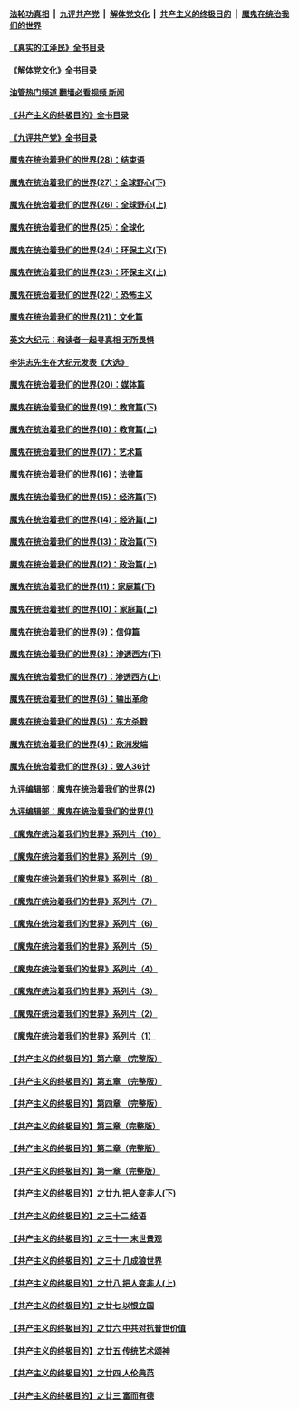 ####  [法轮功真相](../../../../basic/blob/master/README.md?t=05032331) &nbsp;|&nbsp; [九评共产党](../../../../9ping.md/blob/master/README.md?t=05032331) &nbsp;|&nbsp; [解体党文化](../../../../jtdwh.md/blob/master/README.md?t=05032331)  &nbsp;|&nbsp; [共产主义的终极目的](../../../../gczydzjmd.md/blob/master/README.md?t=05032331) &nbsp;|&nbsp; [魔鬼在统治我们的世界](../../../../mgztzwmdsj.md/blob/master/README.md?t=05032331) 

#### [《真实的江泽民》全书目录](../pages/nsc422/n13721399.md?t=05032331) 

#### [《解体党文化》全书目录](../pages/nsc422/n13721157.md?t=05032331) 

#### [油管热门频道 翻墙必看视频 新闻](http://45.76.130.85:81/youtube.html?05032331)

#### [《共产主义的终极目的》全书目录](../pages/nsc422/n13721048.md?t=05032331) 

#### [《九评共产党》全书目录](../pages/nsc422/n13708085.md?t=05032331) 

#### [魔鬼在统治着我们的世界(28)：结束语](../pages/nsc422/n10936246.md?t=05032331) 

#### [魔鬼在统治着我们的世界(27)：全球野心(下)](../pages/nsc422/n10928319.md?t=05032331) 

#### [魔鬼在统治着我们的世界(26)：全球野心(上)](../pages/nsc422/n10900318.md?t=05032331) 

#### [魔鬼在统治着我们的世界(25)：全球化](../pages/nsc422/n10788205.md?t=05032331) 

#### [魔鬼在统治着我们的世界(24)：环保主义(下)](../pages/nsc422/n10695307.md?t=05032331) 

#### [魔鬼在统治着我们的世界(23)：环保主义(上)](../pages/nsc422/n10688613.md?t=05032331) 

#### [魔鬼在统治着我们的世界(22)：恐怖主义](../pages/nsc422/n10614727.md?t=05032331) 

#### [魔鬼在统治着我们的世界(21)：文化篇](../pages/nsc422/n10597706.md?t=05032331) 

#### [英文大纪元：和读者一起寻真相 无所畏惧](../pages/nsc422/n12542027.md?t=05032331) 

#### [李洪志先生在大纪元发表《大选》](../pages/nsc422/n12534746.md?t=05032331) 

#### [魔鬼在统治着我们的世界(20)：媒体篇](../pages/nsc422/n10586579.md?t=05032331) 

#### [魔鬼在统治着我们的世界(19)：教育篇(下)](../pages/nsc422/n10564808.md?t=05032331) 

#### [魔鬼在统治着我们的世界(18)：教育篇(上)](../pages/nsc422/n10526970.md?t=05032331) 

#### [魔鬼在统治着我们的世界(17)：艺术篇](../pages/nsc422/n10499093.md?t=05032331) 

#### [魔鬼在统治着我们的世界(16)：法律篇](../pages/nsc422/n10485969.md?t=05032331) 

#### [魔鬼在统治着我们的世界(15)：经济篇(下)](../pages/nsc422/n10469975.md?t=05032331) 

#### [魔鬼在统治着我们的世界(14)：经济篇(上)](../pages/nsc422/n10457370.md?t=05032331) 

#### [魔鬼在统治着我们的世界(13)：政治篇(下)](../pages/nsc422/n10448270.md?t=05032331) 

#### [魔鬼在统治着我们的世界(12)：政治篇(上)](../pages/nsc422/n10444576.md?t=05032331) 

#### [魔鬼在统治着我们的世界(11)：家庭篇(下)](../pages/nsc422/n10440961.md?t=05032331) 

#### [魔鬼在统治着我们的世界(10)：家庭篇(上)](../pages/nsc422/n10435448.md?t=05032331) 

#### [魔鬼在统治着我们的世界(9)：信仰篇](../pages/nsc422/n10432159.md?t=05032331) 

#### [魔鬼在统治着我们的世界(8)：渗透西方(下)](../pages/nsc422/n10429603.md?t=05032331) 

#### [魔鬼在统治着我们的世界(7)：渗透西方(上)](../pages/nsc422/n10426013.md?t=05032331) 

#### [魔鬼在统治着我们的世界(6)：输出革命](../pages/nsc422/n10421536.md?t=05032331) 

#### [魔鬼在统治着我们的世界(5)：东方杀戮](../pages/nsc422/n10417707.md?t=05032331) 

#### [魔鬼在统治着我们的世界(4)：欧洲发端](../pages/nsc422/n10414890.md?t=05032331) 

#### [魔鬼在统治着我们的世界(3)：毁人36计](../pages/nsc422/n10411583.md?t=05032331) 

#### [九评编辑部：魔鬼在统治着我们的世界(2)](../pages/nsc422/n10410036.md?t=05032331) 

#### [九评编辑部：魔鬼在统治着我们的世界(1)](../pages/nsc422/n10406825.md?t=05032331) 

#### [《魔鬼在统治着我们的世界》系列片（10）](../pages/nsc422/n12292670.md?t=05032331) 

#### [《魔鬼在统治着我们的世界》系列片（9）](../pages/nsc422/n12290859.md?t=05032331) 

#### [《魔鬼在统治着我们的世界》系列片（8）](../pages/nsc422/n12287445.md?t=05032331) 

#### [《魔鬼在统治着我们的世界》系列片（7）](../pages/nsc422/n12283425.md?t=05032331) 

#### [《魔鬼在统治着我们的世界》系列片（6）](../pages/nsc422/n12282314.md?t=05032331) 

#### [《魔鬼在统治着我们的世界》系列片（5）](../pages/nsc422/n12281419.md?t=05032331) 

#### [《魔鬼在统治着我们的世界》系列片（4）](../pages/nsc422/n12274024.md?t=05032331) 

#### [《魔鬼在统治着我们的世界》系列片（3）](../pages/nsc422/n12271322.md?t=05032331) 

#### [《魔鬼在统治着我们的世界》系列片（2）](../pages/nsc422/n12269049.md?t=05032331) 

#### [《魔鬼在统治着我们的世界》系列片（1）](../pages/nsc422/n12267575.md?t=05032331) 

#### [【共产主义的终极目的】第六章 （完整版）](../pages/nsc422/n11428913.md?t=05032331) 

#### [【共产主义的终极目的】第五章 （完整版）](../pages/nsc422/n11428912.md?t=05032331) 

#### [【共产主义的终极目的】第四章 （完整版）](../pages/nsc422/n11428907.md?t=05032331) 

#### [【共产主义的终极目的】第三章（完整版）](../pages/nsc422/n11428848.md?t=05032331) 

#### [【共产主义的终极目的】第二章（完整版）](../pages/nsc422/n11428831.md?t=05032331) 

#### [【共产主义的终极目的】第一章（完整版）](../pages/nsc422/n11417651.md?t=05032331) 

#### [【共产主义的终极目的】之廿九 把人变非人(下)](../pages/nsc422/n11344140.md?t=05032331) 

#### [【共产主义的终极目的】之三十二 结语](../pages/nsc422/n11360535.md?t=05032331) 

#### [【共产主义的终极目的】之三十一 末世景观](../pages/nsc422/n11351129.md?t=05032331) 

#### [【共产主义的终极目的】之三十 几成狼世界](../pages/nsc422/n11348280.md?t=05032331) 

#### [【共产主义的终极目的】之廿八 把人变非人(上)](../pages/nsc422/n11340492.md?t=05032331) 

#### [【共产主义的终极目的】之廿七 以恨立国](../pages/nsc422/n11336944.md?t=05032331) 

#### [【共产主义的终极目的】之廿六 中共对抗普世价值](../pages/nsc422/n11324785.md?t=05032331) 

#### [【共产主义的终极目的】之廿五 传统艺术颂神](../pages/nsc422/n11296396.md?t=05032331) 

#### [【共产主义的终极目的】之廿四 人伦典范](../pages/nsc422/n11296397.md?t=05032331) 

#### [【共产主义的终极目的】之廿三 富而有德](../pages/nsc422/n11283598.md?t=05032331) 

<img src='http://gfw-breaker.win/goodnews/indexes/nsc422.md' width='0px' height='0px'/>
